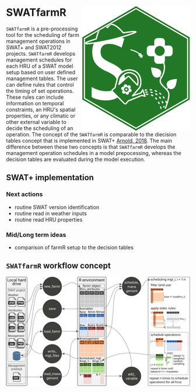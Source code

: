 # SWATfarmR <img src="man/figures/swatfarmr_hex.svg" align="right" />

`SWATfarmR` is a pre-processing tool for the scheduling of farm management operations in SWAT+ and SWAT2012 projects. `SWATfarmR` develops management schedules for each HRU of a SWAT model setup based on user defined management tables. The user can define rules that control the timing of set operations. These rules can include information on temporal constraints, an HRU's spatial properties, or any climatic or other external variable to decide the scheduling of an operation. The concept of the `SWATfarmR` is comparable to the diecision tables concept that is implemented in SWAT+ [Arnold, 2018](https://doi.org/10.3390/w10060713). The main difference between these two concepts is that `SWATfarmR` develops the management operation schedules in a model prepocessing, whereas the decision tables are evaluated during the model execution. 

## SWAT+ implementation 

### Next actions
- routine SWAT version identification
- routine read in weather inputs
- routine read HRU properties

### Mid/Long term ideas
- comparison of farmR setup to the decision tables


## `SWATfarmR` workflow concept

![](/man/figures/farmr_workflow.svg)
